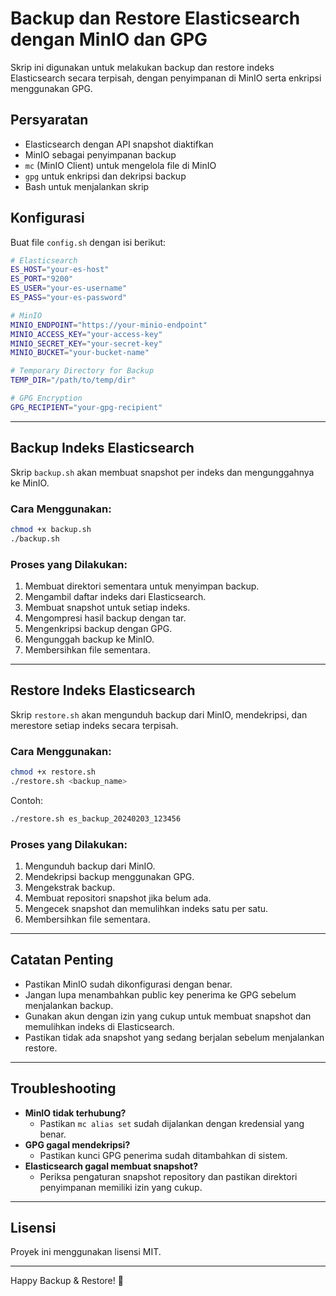 # Backup dan Restore Elasticsearch dengan MinIO dan GPG

Skrip ini digunakan untuk melakukan backup dan restore indeks Elasticsearch secara terpisah, dengan penyimpanan di MinIO serta enkripsi menggunakan GPG.

## **Persyaratan**

- Elasticsearch dengan API snapshot diaktifkan
- MinIO sebagai penyimpanan backup
- `mc` (MinIO Client) untuk mengelola file di MinIO
- `gpg` untuk enkripsi dan dekripsi backup
- Bash untuk menjalankan skrip

## **Konfigurasi**

Buat file `config.sh` dengan isi berikut:

```bash
# Elasticsearch
ES_HOST="your-es-host"
ES_PORT="9200"
ES_USER="your-es-username"
ES_PASS="your-es-password"

# MinIO
MINIO_ENDPOINT="https://your-minio-endpoint"
MINIO_ACCESS_KEY="your-access-key"
MINIO_SECRET_KEY="your-secret-key"
MINIO_BUCKET="your-bucket-name"

# Temporary Directory for Backup
TEMP_DIR="/path/to/temp/dir"

# GPG Encryption
GPG_RECIPIENT="your-gpg-recipient"
```

---

## **Backup Indeks Elasticsearch**

Skrip `backup.sh` akan membuat snapshot per indeks dan mengunggahnya ke MinIO.

### **Cara Menggunakan:**

```bash
chmod +x backup.sh
./backup.sh
```

### **Proses yang Dilakukan:**

1. Membuat direktori sementara untuk menyimpan backup.
2. Mengambil daftar indeks dari Elasticsearch.
3. Membuat snapshot untuk setiap indeks.
4. Mengompresi hasil backup dengan tar.
5. Mengenkripsi backup dengan GPG.
6. Mengunggah backup ke MinIO.
7. Membersihkan file sementara.

---

## **Restore Indeks Elasticsearch**

Skrip `restore.sh` akan mengunduh backup dari MinIO, mendekripsi, dan merestore setiap indeks secara terpisah.

### **Cara Menggunakan:**

```bash
chmod +x restore.sh
./restore.sh <backup_name>
```

Contoh:

```bash
./restore.sh es_backup_20240203_123456
```

### **Proses yang Dilakukan:**

1. Mengunduh backup dari MinIO.
2. Mendekripsi backup menggunakan GPG.
3. Mengekstrak backup.
4. Membuat repositori snapshot jika belum ada.
5. Mengecek snapshot dan memulihkan indeks satu per satu.
6. Membersihkan file sementara.

---

## **Catatan Penting**

- Pastikan MinIO sudah dikonfigurasi dengan benar.
- Jangan lupa menambahkan public key penerima ke GPG sebelum menjalankan backup.
- Gunakan akun dengan izin yang cukup untuk membuat snapshot dan memulihkan indeks di Elasticsearch.
- Pastikan tidak ada snapshot yang sedang berjalan sebelum menjalankan restore.

---

## **Troubleshooting**

- **MinIO tidak terhubung?**
  - Pastikan `mc alias set` sudah dijalankan dengan kredensial yang benar.
- **GPG gagal mendekripsi?**
  - Pastikan kunci GPG penerima sudah ditambahkan di sistem.
- **Elasticsearch gagal membuat snapshot?**
  - Periksa pengaturan snapshot repository dan pastikan direktori penyimpanan memiliki izin yang cukup.

---

## **Lisensi**

Proyek ini menggunakan lisensi MIT.

---

Happy Backup & Restore! 🚀
